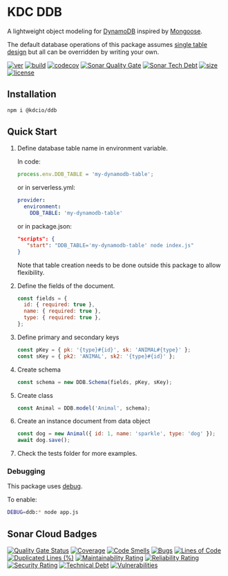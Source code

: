 # KDC DDB

A lightweight object modeling for [DynamoDB](https://aws.amazon.com/dynamodb/) inspired by [Mongoose](https://mongoosejs.com/).

The default database operations of this package assumes [single table design](https://www.alexdebrie.com/posts/dynamodb-single-table/) but all can be overridden by writing your own.

[![ver](https://img.shields.io/npm/v/@kdcio/ddb)](https://www.npmjs.com/package/@kdcio/ddb)
[![build](https://img.shields.io/github/workflow/status/kdcio/ddb/build)](https://github.com/kdcio/ddb/actions?query=workflow%3Abuild)
[![codecov](https://img.shields.io/codecov/c/github/kdcio/ddb)](https://codecov.io/gh/kdcio/ddb) [![Sonar Quality Gate](https://img.shields.io/sonar/alert_status/kdcio_ddb?server=https%3A%2F%2Fsonarcloud.io&sonarVersion=6&style=flat-square)](https://sonarcloud.io/dashboard?id=kdcio_ddb) [![Sonar Tech Debt](https://img.shields.io/sonar/tech_debt/kdcio_ddb?server=https%3A%2F%2Fsonarcloud.io&sonarVersion=6&style=flat-square)](https://sonarcloud.io/dashboard?id=kdcio_ddb)
[![size](https://img.shields.io/bundlephobia/min/@kdcio/ddb)](https://bundlephobia.com/result?p=@kdcio/ddb)
[![license](https://img.shields.io/github/license/kdcio/ddb)](https://github.com/kdcio/ddb/blob/master/LICENSE)

## Installation

```bash
npm i @kdcio/ddb
```

## Quick Start

1. Define database table name in environment variable.

   In code:

   ```js
   process.env.DDB_TABLE = 'my-dynamodb-table';
   ```

   or in serverless.yml:

   ```yaml
   provider:
     environment:
       DDB_TABLE: 'my-dynamodb-table'
   ```

   or in package.json:

   ```json
   "scripts": {
      "start": "DDB_TABLE='my-dynamodb-table' node index.js"
   }
   ```

   Note that table creation needs to be done outside this package to allow flexibility.

2. Define the fields of the document.

   ```js
   const fields = {
     id: { required: true },
     name: { required: true },
     type: { required: true },
   };
   ```

3. Define primary and secondary keys

   ```js
   const pKey = { pk: '{type}#{id}', sk: 'ANIMAL#{type}' };
   const sKey = { pk2: 'ANIMAL', sk2: '{type}#{id}' };
   ```

4. Create schema

   ```js
   const schema = new DDB.Schema(fields, pKey, sKey);
   ```

5. Create class

   ```js
   const Animal = DDB.model('Animal', schema);
   ```

6. Create an instance document from data object

   ```js
   const dog = new Animal({ id: 1, name: 'sparkle', type: 'dog' });
   await dog.save();
   ```

7. Check the tests folder for more examples.

### Debugging

This package uses [debug](https://www.npmjs.com/package/debug).

To enable:

```bash
DEBUG=ddb:* node app.js
```

## Sonar Cloud Badges

[![Quality Gate Status](https://sonarcloud.io/api/project_badges/measure?project=kdcio_ddb&metric=alert_status)](https://sonarcloud.io/dashboard?id=kdcio_ddb) [![Coverage](https://sonarcloud.io/api/project_badges/measure?project=kdcio_ddb&metric=coverage)](https://sonarcloud.io/dashboard?id=kdcio_ddb) [![Code Smells](https://sonarcloud.io/api/project_badges/measure?project=kdcio_ddb&metric=code_smells)](https://sonarcloud.io/dashboard?id=kdcio_ddb) [![Bugs](https://sonarcloud.io/api/project_badges/measure?project=kdcio_ddb&metric=bugs)](https://sonarcloud.io/dashboard?id=kdcio_ddb) [![Lines of Code](https://sonarcloud.io/api/project_badges/measure?project=kdcio_ddb&metric=ncloc)](https://sonarcloud.io/dashboard?id=kdcio_ddb) [![Duplicated Lines (%)](https://sonarcloud.io/api/project_badges/measure?project=kdcio_ddb&metric=duplicated_lines_density)](https://sonarcloud.io/dashboard?id=kdcio_ddb) [![Maintainability Rating](https://sonarcloud.io/api/project_badges/measure?project=kdcio_ddb&metric=sqale_rating)](https://sonarcloud.io/dashboard?id=kdcio_ddb) [![Reliability Rating](https://sonarcloud.io/api/project_badges/measure?project=kdcio_ddb&metric=reliability_rating)](https://sonarcloud.io/dashboard?id=kdcio_ddb) [![Security Rating](https://sonarcloud.io/api/project_badges/measure?project=kdcio_ddb&metric=security_rating)](https://sonarcloud.io/dashboard?id=kdcio_ddb) [![Technical Debt](https://sonarcloud.io/api/project_badges/measure?project=kdcio_ddb&metric=sqale_index)](https://sonarcloud.io/dashboard?id=kdcio_ddb) [![Vulnerabilities](https://sonarcloud.io/api/project_badges/measure?project=kdcio_ddb&metric=vulnerabilities)](https://sonarcloud.io/dashboard?id=kdcio_ddb)
